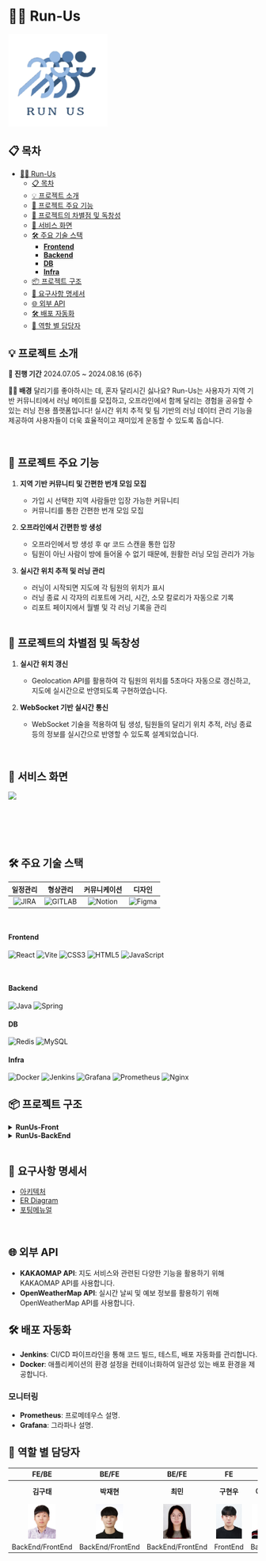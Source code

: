 # 🏃‍♂️ Run-Us

<img src="./resource/Logo.png" width=200px>

## 📋 목차
- [🏃‍♂️ Run-Us](#️-run-us)
  - [📋 목차](#-목차)
  - [💡 프로젝트 소개](#-프로젝트-소개)
  - [🌟 프로젝트 주요 기능](#-프로젝트-주요-기능)
  - [🚀 프로젝트의 차별점 및 독창성](#-프로젝트의-차별점-및-독창성)
  - [📱 서비스 화면](#-서비스-화면)
  - [🛠 주요 기술 스택](#-주요-기술-스택)
      - [**Frontend**](#frontend)
      - [**Backend**](#backend)
      - [**DB**](#db)
      - [**Infra**](#infra)
  - [📦 프로젝트 구조](#-프로젝트-구조)
  - [📄 요구사항 명세서](#-요구사항-명세서)
  - [🌐 외부 API](#-외부-api)
  - [🛠 배포 자동화](#-배포-자동화)
  - [👥 역할 별 담당자](#-역할-별-담당자)

## 💡 프로젝트 소개

**📆 진행 기간**
2024.07.05 ~ 2024.08.16 (6주)

**🏃‍♂️ 배경**
달리기를 좋아하시는 데, 혼자 달리시긴 싫나요?
Run-Us는 사용자가 지역 기반 커뮤니티에서 러닝 메이트를 모집하고, 오프라인에서 함께 달리는 경험을 공유할 수 있는 러닝 전용 플랫폼입니다!
실시간 위치 추적 및 팀 기반의 러닝 데이터 관리 기능을 제공하여 사용자들이 더욱 효율적이고 재미있게 운동할 수 있도록 돕습니다.

<br />

## 🌟 프로젝트 주요 기능
1. **지역 기반 커뮤니티 및 간편한 번개 모임 모집**
   - 가입 시 선택한 지역 사람들만 입장 가능한 커뮤니티
   - 커뮤니티를 통한 간편한 번개 모임 모집

2. **오프라인에서 간편한 방 생성**
   - 오프라인에서 방 생성 후 qr 코드 스캔을 통한 입장
   - 팀원이 아닌 사람이 방에 들어올 수 없기 때문에, 원활한 러닝 모임 관리가 가능

3. **실시간 위치 추적 및 러닝 관리**
   - 러닝이 시작되면 지도에 각 팀원의 위치가 표시
   - 러닝 종료 시 각자의 리포트에 거리, 시간, 소모 칼로리가 자동으로 기록 
   - 리포트 페이지에서 월별 및 각 러닝 기록을 관리

   <br />

## 🚀 프로젝트의 차별점 및 독창성
1. **실시간 위치 갱신**
   - Geolocation API를 활용하여 각 팀원의 위치를 5초마다 자동으로 갱신하고, 지도에 실시간으로 반영되도록 구현하였습니다.

2. **WebSocket 기반 실시간 통신**
   - WebSocket 기술을 적용하여 팀 생성, 팀원들의 달리기 위치 추적, 러닝 종료 등의 정보를 실시간으로 반영할 수 있도록 설계되었습니다.

<br />

## 📱 서비스 화면
<table>
<tr><img src="./resource/project.gif"></tr>
</table>
<br /><br /><br />

## 🛠 주요 기술 스택

|                                                일정관리                                                 |                                               형상관리                                                |                                                커뮤니케이션                                                |                                                  디자인                                                   |
| :-----------------------------------------------------------------------------------------------------: | :---------------------------------------------------------------------------------------------------: | :--------------------------------------------------------------------------------------------------------: | :-------------------------------------------------------------------------------------------------------: |
| ![JIRA](https://img.shields.io/badge/jira-0052CC?style=for-the-badge&logo=jirasoftware&logoColor=white) | ![GITLAB](https://img.shields.io/badge/gitlab-FC6D26?style=for-the-badge&logo=gitlab&logoColor=white) | ![Notion](https://img.shields.io/badge/Notion-%23000000.svg?style=for-the-badge&logo=notion&logoColor=white) | ![Figma](https://img.shields.io/badge/figma-%23F24E1E.svg?style=for-the-badge&logo=figma&logoColor=white) |

<br />

#### **Frontend**

![React](https://img.shields.io/badge/react-%2320232a.svg?style=for-the-badge&logo=react&logoColor=%2361DAFB)
![Vite](https://img.shields.io/badge/vite-%23646CFF.svg?style=for-the-badge&logo=vite&logoColor=white)
![CSS3](https://img.shields.io/badge/css3-%231572B6.svg?style=for-the-badge&logo=css3&logoColor=white)
![HTML5](https://img.shields.io/badge/html5-%23E34F26.svg?style=for-the-badge&logo=html5&logoColor=white)
![JavaScript](https://img.shields.io/badge/javascript-%23323330.svg?style=for-the-badge&logo=javascript&logoColor=%23F7DF1E)

<br />

#### **Backend**

![Java](https://img.shields.io/badge/java-%23ED8B00.svg?style=for-the-badge&logo=openjdk&logoColor=white)
![Spring](https://img.shields.io/badge/spring-%236DB33F.svg?style=for-the-badge&logo=spring&logoColor=white)

#### **DB**

![Redis](https://img.shields.io/badge/redis-%23DD0031.svg?style=for-the-badge&logo=redis&logoColor=white)
![MySQL](https://img.shields.io/badge/mysql-4479A1.svg?style=for-the-badge&logo=mysql&logoColor=white)

#### **Infra**

![Docker](https://img.shields.io/badge/docker-%230db7ed.svg?style=for-the-badge&logo=docker&logoColor=white)
![Jenkins](https://img.shields.io/badge/jenkins-%232C5263.svg?style=for-the-badge&logo=jenkins&logoColor=white)
![Grafana](https://img.shields.io/badge/grafana-%23F46800.svg?style=for-the-badge&logo=grafana&logoColor=white)
![Prometheus](https://img.shields.io/badge/Prometheus-E6522C?style=for-the-badge&logo=Prometheus&logoColor=white)
![Nginx](https://img.shields.io/badge/nginx-%23009639.svg?style=for-the-badge&logo=nginx&logoColor=white)


## 📦 프로젝트 구조

<details>
<summary><b>RunUs-Front</b></summary>

```
📦 RunUs-Front
┣ 📂src
┃ ┣ 📂assets             # 이미지, 아이콘 등 정적 파일
┃ ┣ 📂components         # 컴포넌트 디렉토리
┃ ┃ ┣ 📂Auth
┃ ┃ ┃ ┣ 📜FindEmailModalContent.jsx
┃ ┃ ┃ ┣ 📜FindPhoneNumberModalContent.jsx
┃ ┃ ┃ ┣ 📜Modal.jsx
┃ ┃ ┃ ┗ 📜SearchBar.jsx
┃ ┃ ┣ 📂common
┃ ┃ ┃ ┣ 📜Button.jsx
┃ ┃ ┃ ┣ 📜Button2.jsx
┃ ┃ ┃ ┣ 📜Header.jsx
┃ ┃ ┃ ┣ 📜ProtectedRoute.jsx
┃ ┃ ┃ ┣ 📜RedirectRoute.jsx
┃ ┃ ┃ ┣ 📜TabBar.jsx
┃ ┃ ┃ ┣ 📜TopButton.jsx
┃ ┃ ┃ ┣ 📜Weather.jsx
┃ ┃ ┃ ┗ 📜WeatherForecast.jsx
┃ ┃ ┣ 📂community
┃ ┃ ┃ ┣ 📜ArticleItem.jsx
┃ ┃ ┃ ┣ 📜ArticleList.jsx
┃ ┃ ┃ ┣ 📜CommentSection.jsx
┃ ┃ ┃ ┣ 📜CreateArticleButton.jsx
┃ ┃ ┃ ┣ 📜NewArticle.jsx
┃ ┃ ┃ ┣ 📜Pagination.jsx
┃ ┃ ┃ ┗ 📜Search.jsx
┃ ┃ ┣ 📂Home
┃ ┃ ┃ ┣ 📜Login.jsx
┃ ┃ ┃ ┣ 📜LoginHomeMapView.jsx
┃ ┃ ┃ ┣ 📜Logout.jsx
┃ ┃ ┃ ┗ 📜LogOutHeader.jsx
┃ ┃ ┣ 📂MyPage
┃ ┃ ┃ ┣ 📜MyPageProfile.jsx
┃ ┃ ┃ ┗ 📜MyPageTier.jsx
┃ ┃ ┣ 📂Report
┃ ┃ ┃ ┣ 📜ReportGraph.jsx
┃ ┃ ┃ ┣ 📜ReportHeadAnimation.jsx
┃ ┃ ┃ ┣ 📜ReportItem.jsx
┃ ┃ ┃ ┗ 📜ReportItemAll.jsx
┃ ┃ ┗ 📂Running
┃ ┃   ┣ 📂common
┃ ┃   ┃ ┗ 📜Measure.jsx
┃ ┃   ┗ 📂Team
┃ ┃     ┣ 📜GeolocationComponent.jsx
┃ ┃     ┣ 📜MapComponent.jsx
┃ ┃     ┣ 📜TeamSaying.jsx
┃ ┃     ┗ 📜TeamUserList.jsx
┃ ┣ 📂hooks              # 커스텀 훅 디렉토리
┃ ┃ ┣ 📜fcm.jsx
┃ ┃ ┗ 📜UserContext.jsx
┃ ┣ 📂pages              # 페이지 디렉토리
┃ ┃ ┣ 📂Auth
┃ ┃ ┃ ┣ 📜SearchIdPassword.jsx
┃ ┃ ┃ ┣ 📜SignIn.jsx
┃ ┃ ┃ ┗ 📜SignUp.jsx
┃ ┃ ┣ 📂community
┃ ┃ ┃ ┣ 📜ArticleCreate.jsx
┃ ┃ ┃ ┣ 📜ArticleDetail.jsx
┃ ┃ ┃ ┣ 📜ArticleEdit.jsx
┃ ┃ ┃ ┗ 📜ArticleHome.jsx
┃ ┃ ┣ 📂Home
┃ ┃ ┃ ┣ 📜CheckGeo.jsx
┃ ┃ ┃ ┣ 📜LogInHome.jsx
┃ ┃ ┃ ┗ 📜LogOutHome.jsx
┃ ┃ ┣ 📂MyPage
┃ ┃ ┃ ┣ 📜MyPageEdit.jsx
┃ ┃ ┃ ┣ 📜MyPageHome.jsx
┃ ┃ ┃ ┗ 📜MyPageLocation.jsx
┃ ┃ ┣ 📂Report
┃ ┃ ┃ ┗ 📜ReportHome.jsx
┃ ┃ ┗ 📂Running
┃ ┃   ┣ 📂Solo
┃ ┃   ┃ ┣ 📜SoloModeCountDown.jsx
┃ ┃   ┃ ┗ 📜SoloModeStart.jsx
┃ ┃   ┣ 📂Team
┃ ┃   ┃ ┣ 📜CountDown.jsx
┃ ┃   ┃ ┣ 📜TeamCheck.jsx
┃ ┃   ┃ ┣ 📜TeamCreate.jsx
┃ ┃   ┃ ┣ 📜TeamQR.jsx
┃ ┃   ┃ ┗ 📜WebSocketManager.js
┃ ┃   ┗ 📜Running.jsx
┃ ┣ 📂styles             # 스타일링 (CSS/SCSS)
┃ ┣ 📂utils
┃ ┃ ┗ 📜auth.js
┃ ┣ 📜App.css
┃ ┣ 📜App.jsx 
┃ ┣ 📜firebase.js 
┃ ┣ 📜index.css
┃ ┗ 📜main.jsx
┗ 📜package.json         # 프로젝트 설정 파일
```
</details>

<details>
<summary><b>RunUs-BackEnd</b></summary>

```
📦 RunUs-Front
┣ 📂src
┃ ┣ 📂main
┃ ┃ ┣ 📂java
┃ ┃ ┃ ┗ 📂runus
┃ ┃ ┃   ┣ 📂api
┃ ┃ ┃   ┃ ┣ 📜ApiResponse.java
┃ ┃ ┃   ┃ ┣ 📜DuplicateException.java
┃ ┃ ┃   ┃ ┣ 📜GlobalRestExceptionHandler.java
┃ ┃ ┃   ┃ ┣ 📜InvalidDataException.java
┃ ┃ ┃   ┃ ┗ 📜NotFoundElementException.java
┃ ┃ ┃   ┣ 📂auth
┃ ┃ ┃   ┃ ┣ 📂controller
┃ ┃ ┃   ┃ ┃ ┗ 📜AuthController.java
┃ ┃ ┃   ┃ ┗ 📂service
┃ ┃ ┃   ┃   ┣ 📜AuthService.java
┃ ┃ ┃   ┃   ┗ 📜AuthServiceImpl.java
┃ ┃ ┃   ┣ 📂board
┃ ┃ ┃   ┃ ┣ 📂common
┃ ┃ ┃   ┃ ┃ ┣ 📜ApiBoardResponse.java
┃ ┃ ┃   ┃ ┃ ┣ 📜ApiCommentResponse.java
┃ ┃ ┃   ┃ ┃ ┗ 📜ResponseMessage.java
┃ ┃ ┃   ┃ ┣ 📂controller
┃ ┃ ┃   ┃ ┃ ┣ 📜BoardController.java
┃ ┃ ┃   ┃ ┃ ┣ 📜CommentController.java
┃ ┃ ┃   ┃ ┃ ┗ 📜RegionController.java
┃ ┃ ┃   ┃ ┣ 📂dto
┃ ┃ ┃   ┃ ┃ ┣ 📜BoardDTO.java
┃ ┃ ┃   ┃ ┃ ┣ 📜BoardRequestDTO.java
┃ ┃ ┃   ┃ ┃ ┣ 📜BoardResponseDTO.java
┃ ┃ ┃   ┃ ┃ ┣ 📜CommentRequestDTO.java
┃ ┃ ┃   ┃ ┃ ┣ 📜CommentResponseDTO.java
┃ ┃ ┃   ┃ ┃ ┣ 📜RegionMajorDTO.java
┃ ┃ ┃   ┃ ┃ ┗ 📜RegionMinorDTO.java
┃ ┃ ┃   ┃ ┣ 📂entity
┃ ┃ ┃   ┃ ┃ ┣ 📜BoardEntity.java
┃ ┃ ┃   ┃ ┃ ┣ 📜CommentEntity.java
┃ ┃ ┃   ┃ ┃ ┣ 📜RegionMajor.java
┃ ┃ ┃   ┃ ┃ ┗ 📜RegionMinor.java
┃ ┃ ┃   ┃ ┣ 📂repository
┃ ┃ ┃   ┃ ┃ ┣ 📜BoardRepository.java
┃ ┃ ┃   ┃ ┃ ┣ 📜CommentRepository.java
┃ ┃ ┃   ┃ ┃ ┣ 📜RegionMajorRepository.java
┃ ┃ ┃   ┃ ┃ ┗ 📜RegionMinorRepository.java
┃ ┃ ┃   ┃ ┗ 📂service
┃ ┃ ┃   ┃   ┣ 📜BoardService.java
┃ ┃ ┃   ┃   ┣ 📜BoardServiceImpl.java
┃ ┃ ┃   ┃   ┣ 📜CommentService.java
┃ ┃ ┃   ┃   ┣ 📜CommentServiceImpl.java
┃ ┃ ┃   ┃   ┗ 📜RegionService.java
┃ ┃ ┃   ┣ 📂config
┃ ┃ ┃   ┃ ┗ 📜WebConfig.java
┃ ┃ ┃   ┣ 📂fcm
┃ ┃ ┃   ┃ ┣ 📂config
┃ ┃ ┃   ┃ ┃ ┗ 📜FirebaseConfig.java
┃ ┃ ┃   ┃ ┣ 📂controller
┃ ┃ ┃   ┃ ┃ ┗ 📜FCMController.java
┃ ┃ ┃   ┃ ┣ 📂dao
┃ ┃ ┃   ┃ ┃ ┣ 📜FCMTokenDAO.java
┃ ┃ ┃   ┃ ┃ ┗ 📜FCMTokenDAOImpl.java
┃ ┃ ┃   ┃ ┣ 📂dto
┃ ┃ ┃   ┃ ┃ ┣ 📜FCMTokenDTO.java
┃ ┃ ┃   ┃ ┃ ┗ 📜NotificationDTO.java
┃ ┃ ┃   ┃ ┣ 📂service
┃ ┃ ┃   ┃ ┃ ┣ 📜FCMService.java
┃ ┃ ┃   ┃ ┃ ┗ 📜FCMServiceImpl.java
┃ ┃ ┃   ┣ 📂location
┃ ┃ ┃   ┃ ┗ 📜RedisConfig.java
┃ ┃ ┃   ┣ 📂record
┃ ┃ ┃   ┃ ┣ 📂common
┃ ┃ ┃   ┃ ┃ ┗ 📜ApiRecordResponse.java
┃ ┃ ┃   ┃ ┣ 📂controller
┃ ┃ ┃   ┃ ┃ ┗ 📜RecordController.java
┃ ┃ ┃   ┃ ┣ 📂dto
┃ ┃ ┃   ┃ ┃ ┣ 📜RecordDTO.java
┃ ┃ ┃   ┃ ┃ ┗ 📜RecordSaveRequestDTO.java
┃ ┃ ┃   ┃ ┣ 📂entity
┃ ┃ ┃   ┃ ┃ ┗ 📜RecordEntity.java
┃ ┃ ┃   ┃ ┣ 📂repository
┃ ┃ ┃   ┃ ┃ ┗ 📜RecordRepository.java
┃ ┃ ┃   ┃ ┗ 📂service
┃ ┃ ┃   ┃   ┗ 📜RecordService.java
┃ ┃ ┃   ┣ 📂user
┃ ┃ ┃   ┃ ┣ 📂controller
┃ ┃ ┃   ┃ ┃ ┗ 📜UserController.java
┃ ┃ ┃   ┃ ┣ 📂dto
┃ ┃ ┃   ┃ ┃ ┗ 📜UserDto.java
┃ ┃ ┃   ┃ ┣ 📂entity
┃ ┃ ┃   ┃ ┃ ┗ 📜User.java
┃ ┃ ┃   ┃ ┣ 📂repository
┃ ┃ ┃   ┃ ┃ ┗ 📜UserRepository.java
┃ ┃ ┃   ┃ ┗ 📂service
┃ ┃ ┃   ┃   ┣ 📜UserService.java
┃ ┃ ┃   ┃   ┗ 📜UserServiceImpl.java
┃ ┃ ┃   ┣ 📂webSocket
┃ ┃ ┃   ┃ ┣ 📂config
┃ ┃ ┃   ┃ ┃ ┗ 📜WebSockConfig.java
┃ ┃ ┃   ┃ ┣ 📂controller
┃ ┃ ┃   ┃ ┃ ┗ 📜RoomController.java
┃ ┃ ┃   ┃ ┣ 📂dto
┃ ┃ ┃   ┃ ┃ ┣ 📜ApiResponse.java
┃ ┃ ┃   ┃ ┃ ┣ 📜ChatMessage.java
┃ ┃ ┃   ┃ ┃ ┣ 📜ChatRoom.java
┃ ┃ ┃   ┃ ┃ ┣ 📜PartyDto.java
┃ ┃ ┃   ┃ ┃ ┣ 📜PartyMemberDto.java
┃ ┃ ┃   ┃ ┃ ┗ 📜PartyRequestDto.java
┃ ┃ ┃   ┃ ┣ 📂Entity
┃ ┃ ┃   ┃ ┃ ┣ 📜PartyEntity.java
┃ ┃ ┃   ┃ ┃ ┗ 📜PartyMemberEntity.java
┃ ┃ ┃   ┃ ┣ 📂handler
┃ ┃ ┃   ┃ ┃ ┗ 📜WebSockChatHandler.java
┃ ┃ ┃   ┃ ┣ 📂repository
┃ ┃ ┃   ┃ ┃ ┣ 📜PartyMemberRepository.java
┃ ┃ ┃   ┃ ┃ ┣ 📜PartyRepository.java
┃ ┃ ┃   ┃ ┃ ┗ 📜QuotesRepository.java
┃ ┃ ┃   ┃ ┗ 📂service
┃ ┃ ┃   ┃   ┣ 📜ChatService.java
┃ ┃ ┃   ┃   ┗ 📜ChatServiceImpl.java
┃ ┃ ┃   ┗ 📜RunUsApplication.java
┃ ┃ ┗ 📂resources      
┃ ┃   ┣ 📜application.properties
┃ ┃   ┣ 📜application.yml
┃ ┃   ┣ 📜firebase-adminsdk.json
┃ ┃   ┗ 📜keystore.jks
┃ ┗ 📂test
┃   ┗ 📂java
┃     ┗ 📂runus
┃       ┗ 📜RunUsApplicationTests.java
┗ 📜package-lock.json         # 프로젝트 설정 파일
```
</details>

<br />

## 📄 요구사항 명세서

- [아키텍처](./resource/RunUsArchitecture.png)
- [ER Diagram](./resource/RunUsERD.png)
- [포팅메뉴얼](./resource/portingMenual.md)

<br />

## 🌐 외부 API
- **KAKAOMAP API**: 지도 서비스와 관련된 다양한 기능을 활용하기 위해 KAKAOMAP API를 사용합니다.
- **OpenWeatherMap API**: 실시간 날씨 및 예보 정보를 활용하기 위해 OpenWeatherMap API를 사용합니다.

## 🛠 배포 자동화
- **Jenkins**: CI/CD 파이프라인을 통해 코드 빌드, 테스트, 배포 자동화를 관리합니다.
- **Docker**: 애플리케이션의 환경 설정을 컨테이너화하여 일관성 있는 배포 환경을 제공합니다.
### 모니터링
- **Prometheus**: 프로메테우스 설명.
- **Grafana**: 그라파나 설명.

## 👥 역할 별 담당자
|                             FE/BE                              |                             BE/FE                              |                               BE/FE                               |                               FE                               |                               BE                               |                               BE                               |                               FE                               |
| :------------------------------------------------------------: | :------------------------------------------------------------: | :------------------------------------------------------------: | :------------------------------------------------------------: | :------------------------------------------------------------: | :------------------------------------------------------------: | :------------------------------------------------------------: |
|                           **김구태**                           |                           **박재현**                           |                           **최민**                             |                           **구현우**                           |                           **이형준**                           |                           **윤지호**                           |                           **박지원**                           |
| <img src="./resource/김구태.png" style="height: 70px"> | <img src="./resource/박재현.png" style="height: 70px"> | <img src="./resource/최민.png" style="height: 70px"> | <img src="./resource/구현우.png" style="height: 70px"> | <img src="./resource/이형준.png" style="height: 70px"> | <img src="./resource/윤지호.png" style="height: 70px"> | <img src="./resource/박지원.png" style="height: 70px"> |
|               BackEnd/FrontEnd                |                            BackEnd/FrontEnd                             |                            BackEnd/FrontEnd                             |                            FrontEnd                            |                            BackEnd                             |                            Infra                             |                            FrontEnd                            |